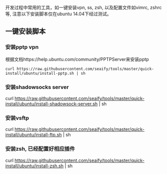 开发过程中常用的工具，如一键安装vpn, ss, zsh, 以及配置文件如vimrc, zshrc等, 注意以下安装脚本仅在ubuntu 14.04下经过测试。

## 一键安装脚本

### 安装pptp vpn
根据文档https://help.ubuntu.com/community/PPTPServer来安装pptp
```
curl https://raw.githubusercontent.com/seaify/tools/master/quick-install/ubuntu/install-pptp.sh | sh
```


### 安装shadowsocks server
 curl https://raw.githubusercontent.com/seaify/tools/master/quick-install/ubuntu/install-shadowsock-server.sh | sh

### 安装vsftp
 curl https://raw.githubusercontent.com/seaify/tools/master/quick-install/ubuntu/install-ftp.sh | sh

### 安装zsh, 已经配置好相应插件
 curl https://raw.githubusercontent.com/seaify/tools/master/quick-install/ubuntu/install-zsh.sh | sh
